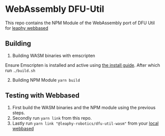 # WebAssembly DFU-Util

This repo contains the NPM Module of the WebAssembly port of DFU Util for [leaphy webbased](https://leaphyeasybloqs.com)

## Building
1. Building WASM binaries with emscripten

Ensure Emscripten is installed and active using [the install guide](https://emscripten.org/docs/getting_started/downloads.html). After which run
``./build.sh``

2. Building NPM Module
``yarn build``

## Testing with Webbased
1. First build the WASM binaries and the NPM module using the previous steps. 
2. Secondly run ``yarn link`` from this repo.
3. Lastly run ``yarn link "@leaphy-robotics/dfu-util-wasm"`` from your [local webbased](https://github.com/leaphy-robotics/leaphy-webbased)
